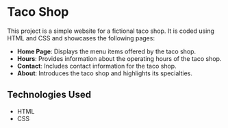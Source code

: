 # Taco Shop

This project is a simple website for a fictional taco shop. It is coded using HTML and CSS and showcases the following pages:

- **Home Page**: Displays the menu items offered by the taco shop.
- **Hours**: Provides information about the operating hours of the taco shop.
- **Contact**: Includes contact information for the taco shop.
- **About**: Introduces the taco shop and highlights its specialties.

## Technologies Used

- HTML
- CSS
